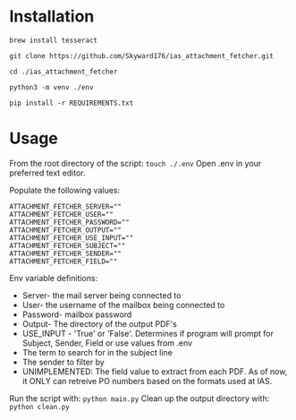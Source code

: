 # Installation

`brew install tesseract`

`git clone https://github.com/Skyward176/ias_attachment_fetcher.git`

`cd ./ias_attachment_fetcher`

`python3 -m venv ./env`

`pip install -r REQUIREMENTS.txt`

# Usage
From the root directory of the script:
`touch ./.env`
Open .env in your preferred text editor.

Populate the following values:

```
ATTACHMENT_FETCHER_SERVER=""
ATTACHMENT_FETCHER_USER=""
ATTACHMENT_FETCHER_PASSWORD=""
ATTACHMENT_FETCHER_OUTPUT=""
ATTACHMENT_FETCHER_USE_INPUT=""
ATTACHMENT_FETCHER_SUBJECT=""
ATTACHMENT_FETCHER_SENDER=""
ATTACHMENT_FETCHER_FIELD=""
```
Env variable definitions:
- Server- the mail server being connected to
- User- the username of the mailbox being connected to
- Password- mailbox password
- Output- The directory of the output PDF's
- USE_INPUT - 'True' or 'False'. Determines if program will prompt for Subject, Sender, Field or use values from .env
- The term to search for in the subject line
- The sender to filter by
- UNIMPLEMENTED: The field value to extract from each PDF. As of now, it ONLY can retreive PO numbers based on the formats used at IAS.

Run the script with:
`python main.py`
Clean up the output directory with:
`python clean.py`
